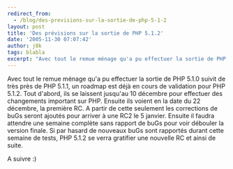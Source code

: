 ```yaml
---
redirect_from:
  - /blog/des-previsions-sur-la-sortie-de-php-5-1-2
layout: post
title: 'Des prévisions sur la sortie de PHP 5.1.2'
date: '2005-11-30 07:07:42'
author: j0k
tags: blabla
excerpt: "Avec tout le remue ménage qu'a pu effectuer la sortie de PHP 5.1.0 suivit de très près de PHP 5.1.1, un roadmap est déjà en cours de validation pour PHP 5.1.2.     \nTout d'abord, ils se laissent jusqu'au 10 décembre pour effectuer des changements important sur PHP. Ensuite ils voient en la date du 22 décembre, la première RC. A partir de cette seulement les      …"
---
```


Avec tout le remue ménage qu'a pu effectuer la sortie de PHP 5.1.0 suivit de très près de PHP 5.1.1, un roadmap est déjà en cours de validation pour PHP 5.1.2.
Tout d'abord, ils se laissent jusqu'au 10 décembre pour effectuer des changements important sur PHP. Ensuite ils voient en la date du 22 décembre, la première RC. A partir de cette seulement les corrections de buGs seront ajoutés pour arriver à une RC2 le 5 janvier. Ensuite il faudra attendre une semaine complète sans rapport de buGs pour voir débouler la version finale. Si par hasard de nouveaux buGs sont rapportés durant cette semaine de tests, PHP 5.1.2 se verra gratifier une nouvelle RC et ainsi de suite.

A suivre :)
